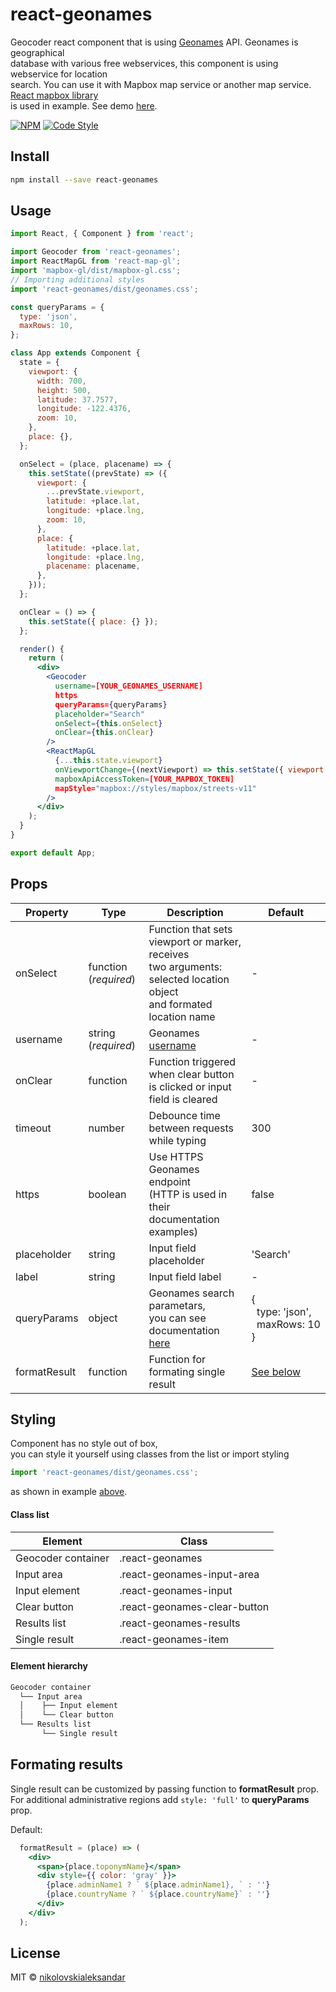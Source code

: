 # react-geonames

Geocoder react component that is using [Geonames](http://www.geonames.org/) API. Geonames is geographical </br> database with various free webservices, this component is using webservice for location </br> search. You can use it with Mapbox map service or another map service. [React mapbox library](https://github.com/visgl/react-map-gl)</br>is used in example. See demo [here](https://nikolovskialeksandar.github.io/react-geonames/).

[![NPM](https://img.shields.io/npm/v/react-geonames.svg)](https://www.npmjs.com/package/react-geonames) 
[![Code Style](https://badgen.net/badge/code%20style/airbnb/ff5a5f)](https://github.com/airbnb/javascript)
## Install
```bash
npm install --save react-geonames
```

## Usage

```jsx
import React, { Component } from 'react';

import Geocoder from 'react-geonames';
import ReactMapGL from 'react-map-gl';
import 'mapbox-gl/dist/mapbox-gl.css';
// Importing additional styles
import 'react-geonames/dist/geonames.css';

const queryParams = {
  type: 'json',
  maxRows: 10,
};

class App extends Component {
  state = {
    viewport: {
      width: 700,
      height: 500,
      latitude: 37.7577,
      longitude: -122.4376,
      zoom: 10,
    },
    place: {},
  };

  onSelect = (place, placename) => {
    this.setState((prevState) => ({
      viewport: {
        ...prevState.viewport,
        latitude: +place.lat,
        longitude: +place.lng,
        zoom: 10,
      },
      place: {
        latitude: +place.lat,
        longitude: +place.lng,
        placename: placename,
      },
    }));
  };

  onClear = () => {
    this.setState({ place: {} });
  };

  render() {
    return (
      <div>
        <Geocoder
          username=[YOUR_GEONAMES_USERNAME]
          https
          queryParams={queryParams}
          placeholder="Search"
          onSelect={this.onSelect}
          onClear={this.onClear}
        />
        <ReactMapGL
          {...this.state.viewport}
          onViewportChange={(nextViewport) => this.setState({ viewport: nextViewport })}
          mapboxApiAccessToken=[YOUR_MAPBOX_TOKEN]
          mapStyle="mapbox://styles/mapbox/streets-v11"
        />
      </div>
    );
  }
}

export default App;
```
## Props

|Property | Type | Description | Default|
|---------|------|---------|-------------|
| onSelect | function (*required*) | Function that sets viewport or marker, receives</br>two arguments: selected location object</br>and formated location name| - |
| username | string (*required*) | Geonames [username](http://www.geonames.org/login) | - |
| onClear|function| Function triggered when clear button is clicked or input field is cleared|-|
| timeout | number | Debounce time between requests<br/> while typing | 300 |
| https | boolean | Use HTTPS Geonames endpoint</br>(HTTP is used in their documentation </br>examples)|false |
| placeholder | string | Input field placeholder | 'Search' |
| label | string | Input field label | - |
| queryParams | object | Geonames search parametars, <br/>you can see documentation [here](https://www.geonames.org/export/geonames-search.html) | {<br/>&nbsp;&nbsp;type: 'json', <br/>&nbsp;&nbsp;maxRows:&nbsp;10<br/>} |
| formatResult | function | Function for formating single result | [See below](#formating-results) |


## Styling

Component has no style out of box, </br>you can style it yourself using classes from the list or import styling
```jsx
import 'react-geonames/dist/geonames.css';
```
 as shown in example [above](#usage).

 #### Class list
| Element | Class |
|---------|-----------|
| Geocoder container| .react-geonames |
| Input area| .react-geonames-input-area|
| Input element | .react-geonames-input |
| Clear button| .react-geonames-clear-button |
| Results list | .react-geonames-results |
| Single result | .react-geonames-item |

#### Element hierarchy 

```bash
Geocoder container
  └── Input area
  │    ├── Input element
  │    └── Clear button
  └── Results list
       └── Single result

```
## Formating results
Single result can be customized by passing function to **formatResult** prop. For additional administrative regions add ```style: 'full'``` to **queryParams** prop.

Default:
```jsx
  formatResult = (place) => (
    <div>
      <span>{place.toponymName}</span>
      <div style={{ color: 'gray' }}>
        {place.adminName1 ? ` ${place.adminName1}, ` : ''}
        {place.countryName ? ` ${place.countryName}` : ''}
      </div>
    </div>
  );
```
## License

MIT © [nikolovskialeksandar](https://github.com/nikolovskialeksandar)
